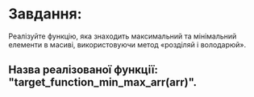 # Завдання:
Реалізуйте функцію, яка знаходить максимальний та мінімальний елементи в масиві, використовуючи метод «розділяй і володарюй».

## Назва реалізованої функції: "target_function_min_max_arr(arr)".
